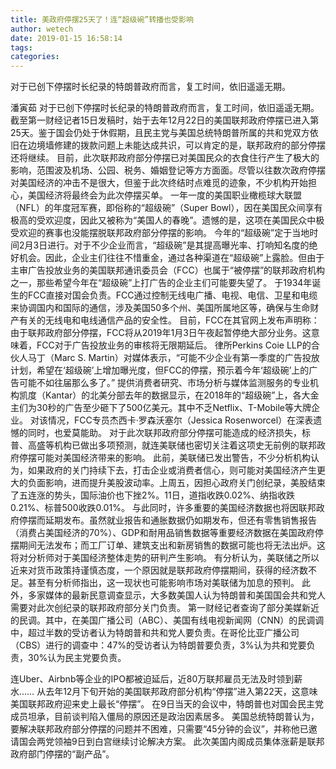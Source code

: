 ```yaml
---
title: 美政府停摆25天了！连“超级碗”转播也受影响
author: wetech
date: 2019-01-15 16:58:14
tags: 
categories: 
---
```

对于已创下停摆时长纪录的特朗普政府而言，复工时间，依旧遥遥无期。
<!-- more -->
潘寅茹
对于已创下停摆时长纪录的特朗普政府而言，复工时间，依旧遥遥无期。
截至第一财经记者15日发稿时，始于去年12月22日的美国联邦政府停摆已进入第25天。鉴于国会仍处于休假期，且民主党与美国总统特朗普所属的共和党双方依旧在边境墙修建的拨款问题上未能达成共识，可以肯定的是，联邦政府的部分停摆还将继续。
目前，此次联邦政府部分停摆已对美国民众的衣食住行产生了极大的影响，范围波及机场、公园、税务、婚姻登记等方方面面。尽管以往数次政府停摆对美国经济的冲击不是很大，但鉴于此次终结时点难觅的迹象，不少机构开始担心，美国经济将最终会为此次停摆买单。
一年一度的美国职业橄榄球大联盟（NFL）的年度冠军赛，即俗称的“超级碗”（Super Bowl），因在美国民众间享有极高的受欢迎度，因此又被称为“美国人的春晚”。遗憾的是，这项在美国民众中极受欢迎的赛事也没能摆脱联邦政府部分停摆的影响。
今年的“超级碗”定于当地时间2月3日进行。对于不少企业而言，“超级碗”是其提高曝光率、打响知名度的绝好机会。因此，企业主们往往不惜重金，通过各种渠道在“超级碗”上露脸。但由于主审广告投放业务的美国联邦通讯委员会（FCC）也属于“被停摆”的联邦政府机构之一，那些希望今年在“超级碗”上打广告的企业主们可能要失望了。
于1934年诞生的FCC直接对国会负责。FCC通过控制无线电广播、电视、电信、卫星和电缆来协调国内和国际的通信，涉及美国50多个州、美国所属地区等，确保与生命财产有关的无线电和电线通信产品的安全性。
目前，FCC在其官网上发布声明称：由于联邦政府部分停摆，FCC将从2019年1月3日午夜起暂停绝大部分业务。这意味着，FCC对于广告投放业务的审核将无限期延后。
律所Perkins Coie LLP的合伙人马丁（Marc S. Martin）对媒体表示，“可能不少企业有第一季度的广告投放计划，希望在‘超级碗’上增加曝光度，但FCC的停摆，预示着今年‘超级碗’上的广告可能不如往届那么多了。”
提供消费者研究、市场分析与媒体监测服务的专业机构凯度（Kantar）的北美分部去年的数据显示，在2018年的“超级碗”上，各大金主们为30秒的广告至少砸下了500亿美元。其中不乏Netflix、T-Mobile等大牌企业。
对该情况，FCC专员杰西卡·罗森沃塞尔（Jessica Rosenworcel）在深表遗憾的同时，也爱莫能助。
对于此次联邦政府部分停摆可能造成的经济损失，标普、高盛等机构已做出多项预测，就连美联储也密切关注着这项史无前例的联邦政府停摆可能对美国经济带来的影响。
此前，美联储已发出警告，不少分析机构认为，如果政府的关门持续下去，打击企业或消费者信心，则可能对美国经济产生更大的负面影响，进而提升美股波动率。上周五，因担心政府关门创纪录，美股结束了五连涨的势头，国际油价也下挫2%。11日，道指收跌0.02%、纳指收跌0.21%、标普500收跌0.01%。
与此同时，许多重要的美国经济数据也将因联邦政府停摆而延期发布。虽然就业报告和通胀数据仍如期发布，但还有零售销售报告（消费占美国经济的70%）、GDP和耐用品销售数据等重要经济数据在美国政府停摆期间无法发布；而工厂订单、建筑支出和新房销售的数据可能也将无法出炉。这将对分析师对于美国经济整体走势的研判产生影响。
有分析认为，美联储之所以近来对货币政策持谨慎态度，一个原因就是联邦政府停摆期间，获得的经济数不足。甚至有分析师指出，这一现状也可能影响市场对美联储为加息的预判。
此外，多家媒体的最新民意调查显示，大多数美国人认为特朗普和美国国会共和党人需要对此次创纪录的联邦政府部分关门负责。
第一财经记者查询了部分美媒新近的民调。其中，在美国广播公司（ABC）、美国有线电视新闻网（CNN）的民调调中，超过半数的受访者认为特朗普和共和党人要负责。在哥伦比亚广播公司（CBS）进行的调查中：47%的受访者认为特朗普要负责，3%认为共和党要负责，30%认为民主党要负责。
 
 
连Uber、Airbnb等企业的IPO都被迫延后，近80万联邦雇员无法及时领到薪水……
从去年12月下旬开始的美国联邦政府部分机构“停摆”进入第22天，这意味美国联邦政府迎来史上最长“停摆”。
在9日当天的会议中，特朗普也对国会民主党成员坦承，目前谈判陷入僵局的原因还是政治因素居多。
美国总统特朗普认为，要解决联邦政府部分停摆的问题并不困难，只需要“45分钟的会议”，并称他已邀请国会两党领袖9日到白宫继续讨论解决方案。
此次美国内阁成员集体涨薪是联邦政府部门停摆的“副产品”。

